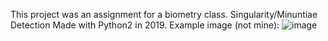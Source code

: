 
This project was an assignment for a biometry class. Singularity/Minuntiae Detection Made with Python2 in 2019.
Example image (not mine):
![image](https://github.com/user-attachments/assets/04245407-8a47-489c-a8f2-65ce3d10ac64)

